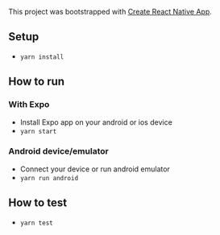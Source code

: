 This project was bootstrapped with [Create React Native App](https://github.com/react-community/create-react-native-app).

## Setup
* `yarn install`

## How to run

### With Expo
* Install Expo app on your android or ios device
* `yarn start`

### Android device/emulator
* Connect your device or run android emulator
* `yarn run android`

## How to test
* `yarn test`



